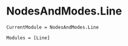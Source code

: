 # NodesAndModes.Line

```@meta
CurrentModule = NodesAndModes.Line
```

```@autodocs
Modules = [Line]
```
